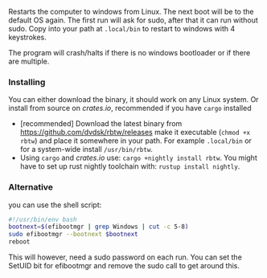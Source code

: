 Restarts the computer to windows from Linux. The next boot will be to the default OS again. The first run will ask for sudo, after that it can run without sudo. Copy into your path at `.local/bin` to restart to windows with 4 keystrokes. 

The program will crash/halts if there is no windows bootloader or if there are multiple.

### Installing
You can either download the binary, it should work on any Linux system. Or install from source on *crates.io*, recommended if you have `cargo` installed

- [recommended] Download the latest binary from https://github.com/dvdsk/rbtw/releases make it executable (`chmod +x rbtw`) and place it somewhere in your path. For example `.local/bin` or for a system-wide install `/usr/bin/rbtw`.
- Using `cargo` and *crates.io* use: `cargo +nightly install rbtw`. You might have to set up rust nightly toolchain with: `rustup install nightly`.

### Alternative
you can use the shell script:
```bash
#!/usr/bin/env bash
bootnext=$(efibootmgr | grep Windows | cut -c 5-8)
sudo efibootmgr --bootnext $bootnext
reboot 
```
This will however, need a sudo password on each run. You can set the SetUID bit for efibootmgr and remove the sudo call to get around this.
